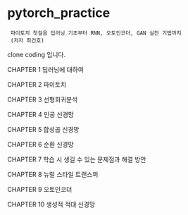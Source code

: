 # pytorch_practice

     파이토치 첫걸음 딥러닝 기초부터 RNN, 오토인코더, GAN 실전 기법까지
     (저자 최건호)
     
clone coding 입니다.

CHAPTER 1 딥러닝에 대하여

CHAPTER 2 파이토치

CHAPTER 3 선형회귀분석

CHAPTER 4 인공 신경망

CHAPTER 5 합성곱 신경망

CHAPTER 6 순환 신경망

CHAPTER 7 학습 시 생길 수 있는 문제점과 해결 방안

CHAPTER 8 뉴럴 스타일 트랜스퍼

CHAPTER 9 오토인코더

CHAPTER 10 생성적 적대 신경망
